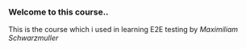 ### Welcome to this course..

This is the course which i used in learning E2E testing by *Maximiliam Schwarzmuller*
